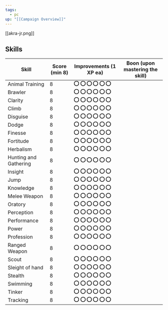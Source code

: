 ```yaml
---
tags:
  - pc
up: "[[Campaign Overview]]"
---
```

[[akra-jr.png]] 

## Skills

| Skill                 | Score (min 8) | Improvements (1 XP ea)                                                                                                                                                                                                                                                                                                                                                                                                                                                                                                                                                                                                                                                                                                                                                                                                                                                                                                                                                                                                                                                                                                                                                                                                                                                                                                                                                                                                                                                                                                                                                                                                                                                              | Boon (upon mastering the skill) |
| --------------------- | ------------- | ----------------------------------------------------------------------------------------------------------------------------------------------------------------------------------------------------------------------------------------------------------------------------------------------------------------------------------------------------------------------------------------------------------------------------------------------------------------------------------------------------------------------------------------------------------------------------------------------------------------------------------------------------------------------------------------------------------------------------------------------------------------------------------------------------------------------------------------------------------------------------------------------------------------------------------------------------------------------------------------------------------------------------------------------------------------------------------------------------------------------------------------------------------------------------------------------------------------------------------------------------------------------------------------------------------------------------------------------------------------------------------------------------------------------------------------------------------------------------------------------------------------------------------------------------------------------------------------------------------------------------------------------------------------------------------- | ------------------------------- |
| Animal Training       | 8             | <svg xmlns="http://www.w3.org/2000/svg" width="1rem" height="1rem" viewBox="0 0 1rem 1rem" fill="none" stroke="currentColor" stroke-width="2" stroke-linecap="round" stroke-linejoin="round" class="lucide lucide-circle"><circle cx="0.5rem" cy="0.5rem" r="0.45rem"/></svg> <svg xmlns="http://www.w3.org/2000/svg" width="1rem" height="1rem" viewBox="0 0 1rem 1rem" fill="none" stroke="currentColor" stroke-width="2" stroke-linecap="round" stroke-linejoin="round" class="lucide lucide-circle"><circle cx="0.5rem" cy="0.5rem" r="0.45rem"/></svg> <svg xmlns="http://www.w3.org/2000/svg" width="1rem" height="1rem" viewBox="0 0 1rem 1rem" fill="none" stroke="currentColor" stroke-width="2" stroke-linecap="round" stroke-linejoin="round" class="lucide lucide-circle"><circle cx="0.5rem" cy="0.5rem" r="0.45rem"/></svg> <svg xmlns="http://www.w3.org/2000/svg" width="1rem" height="1rem" viewBox="0 0 1rem 1rem" fill="none" stroke="currentColor" stroke-width="2" stroke-linecap="round" stroke-linejoin="round" class="lucide lucide-circle"><circle cx="0.5rem" cy="0.5rem" r="0.45rem"/></svg> <svg xmlns="http://www.w3.org/2000/svg" width="1rem" height="1rem" viewBox="0 0 1rem 1rem" fill="none" stroke="currentColor" stroke-width="2" stroke-linecap="round" stroke-linejoin="round" class="lucide lucide-circle"><circle cx="0.5rem" cy="0.5rem" r="0.45rem"/></svg> <svg xmlns="http://www.w3.org/2000/svg" width="1rem" height="1rem" viewBox="0 0 1rem 1rem" fill="none" stroke="currentColor" stroke-width="2" stroke-linecap="round" stroke-linejoin="round" class="lucide lucide-circle"><circle cx="0.5rem" cy="0.5rem" r="0.45rem"/></svg> |                                 |
| Brawler               | 8             | <svg xmlns="http://www.w3.org/2000/svg" width="1rem" height="1rem" viewBox="0 0 1rem 1rem" fill="none" stroke="currentColor" stroke-width="2" stroke-linecap="round" stroke-linejoin="round" class="lucide lucide-circle"><circle cx="0.5rem" cy="0.5rem" r="0.45rem"/></svg> <svg xmlns="http://www.w3.org/2000/svg" width="1rem" height="1rem" viewBox="0 0 1rem 1rem" fill="none" stroke="currentColor" stroke-width="2" stroke-linecap="round" stroke-linejoin="round" class="lucide lucide-circle"><circle cx="0.5rem" cy="0.5rem" r="0.45rem"/></svg> <svg xmlns="http://www.w3.org/2000/svg" width="1rem" height="1rem" viewBox="0 0 1rem 1rem" fill="none" stroke="currentColor" stroke-width="2" stroke-linecap="round" stroke-linejoin="round" class="lucide lucide-circle"><circle cx="0.5rem" cy="0.5rem" r="0.45rem"/></svg> <svg xmlns="http://www.w3.org/2000/svg" width="1rem" height="1rem" viewBox="0 0 1rem 1rem" fill="none" stroke="currentColor" stroke-width="2" stroke-linecap="round" stroke-linejoin="round" class="lucide lucide-circle"><circle cx="0.5rem" cy="0.5rem" r="0.45rem"/></svg> <svg xmlns="http://www.w3.org/2000/svg" width="1rem" height="1rem" viewBox="0 0 1rem 1rem" fill="none" stroke="currentColor" stroke-width="2" stroke-linecap="round" stroke-linejoin="round" class="lucide lucide-circle"><circle cx="0.5rem" cy="0.5rem" r="0.45rem"/></svg> <svg xmlns="http://www.w3.org/2000/svg" width="1rem" height="1rem" viewBox="0 0 1rem 1rem" fill="none" stroke="currentColor" stroke-width="2" stroke-linecap="round" stroke-linejoin="round" class="lucide lucide-circle"><circle cx="0.5rem" cy="0.5rem" r="0.45rem"/></svg> |                                 |
| Clarity               | 8             | <svg xmlns="http://www.w3.org/2000/svg" width="1rem" height="1rem" viewBox="0 0 1rem 1rem" fill="none" stroke="currentColor" stroke-width="2" stroke-linecap="round" stroke-linejoin="round" class="lucide lucide-circle"><circle cx="0.5rem" cy="0.5rem" r="0.45rem"/></svg> <svg xmlns="http://www.w3.org/2000/svg" width="1rem" height="1rem" viewBox="0 0 1rem 1rem" fill="none" stroke="currentColor" stroke-width="2" stroke-linecap="round" stroke-linejoin="round" class="lucide lucide-circle"><circle cx="0.5rem" cy="0.5rem" r="0.45rem"/></svg> <svg xmlns="http://www.w3.org/2000/svg" width="1rem" height="1rem" viewBox="0 0 1rem 1rem" fill="none" stroke="currentColor" stroke-width="2" stroke-linecap="round" stroke-linejoin="round" class="lucide lucide-circle"><circle cx="0.5rem" cy="0.5rem" r="0.45rem"/></svg> <svg xmlns="http://www.w3.org/2000/svg" width="1rem" height="1rem" viewBox="0 0 1rem 1rem" fill="none" stroke="currentColor" stroke-width="2" stroke-linecap="round" stroke-linejoin="round" class="lucide lucide-circle"><circle cx="0.5rem" cy="0.5rem" r="0.45rem"/></svg> <svg xmlns="http://www.w3.org/2000/svg" width="1rem" height="1rem" viewBox="0 0 1rem 1rem" fill="none" stroke="currentColor" stroke-width="2" stroke-linecap="round" stroke-linejoin="round" class="lucide lucide-circle"><circle cx="0.5rem" cy="0.5rem" r="0.45rem"/></svg> <svg xmlns="http://www.w3.org/2000/svg" width="1rem" height="1rem" viewBox="0 0 1rem 1rem" fill="none" stroke="currentColor" stroke-width="2" stroke-linecap="round" stroke-linejoin="round" class="lucide lucide-circle"><circle cx="0.5rem" cy="0.5rem" r="0.45rem"/></svg> |                                 |
| Climb                 | 8             | <svg xmlns="http://www.w3.org/2000/svg" width="1rem" height="1rem" viewBox="0 0 1rem 1rem" fill="none" stroke="currentColor" stroke-width="2" stroke-linecap="round" stroke-linejoin="round" class="lucide lucide-circle"><circle cx="0.5rem" cy="0.5rem" r="0.45rem"/></svg> <svg xmlns="http://www.w3.org/2000/svg" width="1rem" height="1rem" viewBox="0 0 1rem 1rem" fill="none" stroke="currentColor" stroke-width="2" stroke-linecap="round" stroke-linejoin="round" class="lucide lucide-circle"><circle cx="0.5rem" cy="0.5rem" r="0.45rem"/></svg> <svg xmlns="http://www.w3.org/2000/svg" width="1rem" height="1rem" viewBox="0 0 1rem 1rem" fill="none" stroke="currentColor" stroke-width="2" stroke-linecap="round" stroke-linejoin="round" class="lucide lucide-circle"><circle cx="0.5rem" cy="0.5rem" r="0.45rem"/></svg> <svg xmlns="http://www.w3.org/2000/svg" width="1rem" height="1rem" viewBox="0 0 1rem 1rem" fill="none" stroke="currentColor" stroke-width="2" stroke-linecap="round" stroke-linejoin="round" class="lucide lucide-circle"><circle cx="0.5rem" cy="0.5rem" r="0.45rem"/></svg> <svg xmlns="http://www.w3.org/2000/svg" width="1rem" height="1rem" viewBox="0 0 1rem 1rem" fill="none" stroke="currentColor" stroke-width="2" stroke-linecap="round" stroke-linejoin="round" class="lucide lucide-circle"><circle cx="0.5rem" cy="0.5rem" r="0.45rem"/></svg> <svg xmlns="http://www.w3.org/2000/svg" width="1rem" height="1rem" viewBox="0 0 1rem 1rem" fill="none" stroke="currentColor" stroke-width="2" stroke-linecap="round" stroke-linejoin="round" class="lucide lucide-circle"><circle cx="0.5rem" cy="0.5rem" r="0.45rem"/></svg> |                                 |
| Disguise              | 8             | <svg xmlns="http://www.w3.org/2000/svg" width="1rem" height="1rem" viewBox="0 0 1rem 1rem" fill="none" stroke="currentColor" stroke-width="2" stroke-linecap="round" stroke-linejoin="round" class="lucide lucide-circle"><circle cx="0.5rem" cy="0.5rem" r="0.45rem"/></svg> <svg xmlns="http://www.w3.org/2000/svg" width="1rem" height="1rem" viewBox="0 0 1rem 1rem" fill="none" stroke="currentColor" stroke-width="2" stroke-linecap="round" stroke-linejoin="round" class="lucide lucide-circle"><circle cx="0.5rem" cy="0.5rem" r="0.45rem"/></svg> <svg xmlns="http://www.w3.org/2000/svg" width="1rem" height="1rem" viewBox="0 0 1rem 1rem" fill="none" stroke="currentColor" stroke-width="2" stroke-linecap="round" stroke-linejoin="round" class="lucide lucide-circle"><circle cx="0.5rem" cy="0.5rem" r="0.45rem"/></svg> <svg xmlns="http://www.w3.org/2000/svg" width="1rem" height="1rem" viewBox="0 0 1rem 1rem" fill="none" stroke="currentColor" stroke-width="2" stroke-linecap="round" stroke-linejoin="round" class="lucide lucide-circle"><circle cx="0.5rem" cy="0.5rem" r="0.45rem"/></svg> <svg xmlns="http://www.w3.org/2000/svg" width="1rem" height="1rem" viewBox="0 0 1rem 1rem" fill="none" stroke="currentColor" stroke-width="2" stroke-linecap="round" stroke-linejoin="round" class="lucide lucide-circle"><circle cx="0.5rem" cy="0.5rem" r="0.45rem"/></svg> <svg xmlns="http://www.w3.org/2000/svg" width="1rem" height="1rem" viewBox="0 0 1rem 1rem" fill="none" stroke="currentColor" stroke-width="2" stroke-linecap="round" stroke-linejoin="round" class="lucide lucide-circle"><circle cx="0.5rem" cy="0.5rem" r="0.45rem"/></svg> |                                 |
| Dodge                 | 8             | <svg xmlns="http://www.w3.org/2000/svg" width="1rem" height="1rem" viewBox="0 0 1rem 1rem" fill="none" stroke="currentColor" stroke-width="2" stroke-linecap="round" stroke-linejoin="round" class="lucide lucide-circle"><circle cx="0.5rem" cy="0.5rem" r="0.45rem"/></svg> <svg xmlns="http://www.w3.org/2000/svg" width="1rem" height="1rem" viewBox="0 0 1rem 1rem" fill="none" stroke="currentColor" stroke-width="2" stroke-linecap="round" stroke-linejoin="round" class="lucide lucide-circle"><circle cx="0.5rem" cy="0.5rem" r="0.45rem"/></svg> <svg xmlns="http://www.w3.org/2000/svg" width="1rem" height="1rem" viewBox="0 0 1rem 1rem" fill="none" stroke="currentColor" stroke-width="2" stroke-linecap="round" stroke-linejoin="round" class="lucide lucide-circle"><circle cx="0.5rem" cy="0.5rem" r="0.45rem"/></svg> <svg xmlns="http://www.w3.org/2000/svg" width="1rem" height="1rem" viewBox="0 0 1rem 1rem" fill="none" stroke="currentColor" stroke-width="2" stroke-linecap="round" stroke-linejoin="round" class="lucide lucide-circle"><circle cx="0.5rem" cy="0.5rem" r="0.45rem"/></svg> <svg xmlns="http://www.w3.org/2000/svg" width="1rem" height="1rem" viewBox="0 0 1rem 1rem" fill="none" stroke="currentColor" stroke-width="2" stroke-linecap="round" stroke-linejoin="round" class="lucide lucide-circle"><circle cx="0.5rem" cy="0.5rem" r="0.45rem"/></svg> <svg xmlns="http://www.w3.org/2000/svg" width="1rem" height="1rem" viewBox="0 0 1rem 1rem" fill="none" stroke="currentColor" stroke-width="2" stroke-linecap="round" stroke-linejoin="round" class="lucide lucide-circle"><circle cx="0.5rem" cy="0.5rem" r="0.45rem"/></svg> |                                 |
| Finesse               | 8             | <svg xmlns="http://www.w3.org/2000/svg" width="1rem" height="1rem" viewBox="0 0 1rem 1rem" fill="none" stroke="currentColor" stroke-width="2" stroke-linecap="round" stroke-linejoin="round" class="lucide lucide-circle"><circle cx="0.5rem" cy="0.5rem" r="0.45rem"/></svg> <svg xmlns="http://www.w3.org/2000/svg" width="1rem" height="1rem" viewBox="0 0 1rem 1rem" fill="none" stroke="currentColor" stroke-width="2" stroke-linecap="round" stroke-linejoin="round" class="lucide lucide-circle"><circle cx="0.5rem" cy="0.5rem" r="0.45rem"/></svg> <svg xmlns="http://www.w3.org/2000/svg" width="1rem" height="1rem" viewBox="0 0 1rem 1rem" fill="none" stroke="currentColor" stroke-width="2" stroke-linecap="round" stroke-linejoin="round" class="lucide lucide-circle"><circle cx="0.5rem" cy="0.5rem" r="0.45rem"/></svg> <svg xmlns="http://www.w3.org/2000/svg" width="1rem" height="1rem" viewBox="0 0 1rem 1rem" fill="none" stroke="currentColor" stroke-width="2" stroke-linecap="round" stroke-linejoin="round" class="lucide lucide-circle"><circle cx="0.5rem" cy="0.5rem" r="0.45rem"/></svg> <svg xmlns="http://www.w3.org/2000/svg" width="1rem" height="1rem" viewBox="0 0 1rem 1rem" fill="none" stroke="currentColor" stroke-width="2" stroke-linecap="round" stroke-linejoin="round" class="lucide lucide-circle"><circle cx="0.5rem" cy="0.5rem" r="0.45rem"/></svg> <svg xmlns="http://www.w3.org/2000/svg" width="1rem" height="1rem" viewBox="0 0 1rem 1rem" fill="none" stroke="currentColor" stroke-width="2" stroke-linecap="round" stroke-linejoin="round" class="lucide lucide-circle"><circle cx="0.5rem" cy="0.5rem" r="0.45rem"/></svg> |                                 |
| Fortitude             | 8             | <svg xmlns="http://www.w3.org/2000/svg" width="1rem" height="1rem" viewBox="0 0 1rem 1rem" fill="none" stroke="currentColor" stroke-width="2" stroke-linecap="round" stroke-linejoin="round" class="lucide lucide-circle"><circle cx="0.5rem" cy="0.5rem" r="0.45rem"/></svg> <svg xmlns="http://www.w3.org/2000/svg" width="1rem" height="1rem" viewBox="0 0 1rem 1rem" fill="none" stroke="currentColor" stroke-width="2" stroke-linecap="round" stroke-linejoin="round" class="lucide lucide-circle"><circle cx="0.5rem" cy="0.5rem" r="0.45rem"/></svg> <svg xmlns="http://www.w3.org/2000/svg" width="1rem" height="1rem" viewBox="0 0 1rem 1rem" fill="none" stroke="currentColor" stroke-width="2" stroke-linecap="round" stroke-linejoin="round" class="lucide lucide-circle"><circle cx="0.5rem" cy="0.5rem" r="0.45rem"/></svg> <svg xmlns="http://www.w3.org/2000/svg" width="1rem" height="1rem" viewBox="0 0 1rem 1rem" fill="none" stroke="currentColor" stroke-width="2" stroke-linecap="round" stroke-linejoin="round" class="lucide lucide-circle"><circle cx="0.5rem" cy="0.5rem" r="0.45rem"/></svg> <svg xmlns="http://www.w3.org/2000/svg" width="1rem" height="1rem" viewBox="0 0 1rem 1rem" fill="none" stroke="currentColor" stroke-width="2" stroke-linecap="round" stroke-linejoin="round" class="lucide lucide-circle"><circle cx="0.5rem" cy="0.5rem" r="0.45rem"/></svg> <svg xmlns="http://www.w3.org/2000/svg" width="1rem" height="1rem" viewBox="0 0 1rem 1rem" fill="none" stroke="currentColor" stroke-width="2" stroke-linecap="round" stroke-linejoin="round" class="lucide lucide-circle"><circle cx="0.5rem" cy="0.5rem" r="0.45rem"/></svg> |                                 |
| Herbalism             | 8             | <svg xmlns="http://www.w3.org/2000/svg" width="1rem" height="1rem" viewBox="0 0 1rem 1rem" fill="none" stroke="currentColor" stroke-width="2" stroke-linecap="round" stroke-linejoin="round" class="lucide lucide-circle"><circle cx="0.5rem" cy="0.5rem" r="0.45rem"/></svg> <svg xmlns="http://www.w3.org/2000/svg" width="1rem" height="1rem" viewBox="0 0 1rem 1rem" fill="none" stroke="currentColor" stroke-width="2" stroke-linecap="round" stroke-linejoin="round" class="lucide lucide-circle"><circle cx="0.5rem" cy="0.5rem" r="0.45rem"/></svg> <svg xmlns="http://www.w3.org/2000/svg" width="1rem" height="1rem" viewBox="0 0 1rem 1rem" fill="none" stroke="currentColor" stroke-width="2" stroke-linecap="round" stroke-linejoin="round" class="lucide lucide-circle"><circle cx="0.5rem" cy="0.5rem" r="0.45rem"/></svg> <svg xmlns="http://www.w3.org/2000/svg" width="1rem" height="1rem" viewBox="0 0 1rem 1rem" fill="none" stroke="currentColor" stroke-width="2" stroke-linecap="round" stroke-linejoin="round" class="lucide lucide-circle"><circle cx="0.5rem" cy="0.5rem" r="0.45rem"/></svg> <svg xmlns="http://www.w3.org/2000/svg" width="1rem" height="1rem" viewBox="0 0 1rem 1rem" fill="none" stroke="currentColor" stroke-width="2" stroke-linecap="round" stroke-linejoin="round" class="lucide lucide-circle"><circle cx="0.5rem" cy="0.5rem" r="0.45rem"/></svg> <svg xmlns="http://www.w3.org/2000/svg" width="1rem" height="1rem" viewBox="0 0 1rem 1rem" fill="none" stroke="currentColor" stroke-width="2" stroke-linecap="round" stroke-linejoin="round" class="lucide lucide-circle"><circle cx="0.5rem" cy="0.5rem" r="0.45rem"/></svg> |                                 |
| Hunting and Gathering | 8             | <svg xmlns="http://www.w3.org/2000/svg" width="1rem" height="1rem" viewBox="0 0 1rem 1rem" fill="none" stroke="currentColor" stroke-width="2" stroke-linecap="round" stroke-linejoin="round" class="lucide lucide-circle"><circle cx="0.5rem" cy="0.5rem" r="0.45rem"/></svg> <svg xmlns="http://www.w3.org/2000/svg" width="1rem" height="1rem" viewBox="0 0 1rem 1rem" fill="none" stroke="currentColor" stroke-width="2" stroke-linecap="round" stroke-linejoin="round" class="lucide lucide-circle"><circle cx="0.5rem" cy="0.5rem" r="0.45rem"/></svg> <svg xmlns="http://www.w3.org/2000/svg" width="1rem" height="1rem" viewBox="0 0 1rem 1rem" fill="none" stroke="currentColor" stroke-width="2" stroke-linecap="round" stroke-linejoin="round" class="lucide lucide-circle"><circle cx="0.5rem" cy="0.5rem" r="0.45rem"/></svg> <svg xmlns="http://www.w3.org/2000/svg" width="1rem" height="1rem" viewBox="0 0 1rem 1rem" fill="none" stroke="currentColor" stroke-width="2" stroke-linecap="round" stroke-linejoin="round" class="lucide lucide-circle"><circle cx="0.5rem" cy="0.5rem" r="0.45rem"/></svg> <svg xmlns="http://www.w3.org/2000/svg" width="1rem" height="1rem" viewBox="0 0 1rem 1rem" fill="none" stroke="currentColor" stroke-width="2" stroke-linecap="round" stroke-linejoin="round" class="lucide lucide-circle"><circle cx="0.5rem" cy="0.5rem" r="0.45rem"/></svg> <svg xmlns="http://www.w3.org/2000/svg" width="1rem" height="1rem" viewBox="0 0 1rem 1rem" fill="none" stroke="currentColor" stroke-width="2" stroke-linecap="round" stroke-linejoin="round" class="lucide lucide-circle"><circle cx="0.5rem" cy="0.5rem" r="0.45rem"/></svg> |                                 |
| Insight               | 8             | <svg xmlns="http://www.w3.org/2000/svg" width="1rem" height="1rem" viewBox="0 0 1rem 1rem" fill="none" stroke="currentColor" stroke-width="2" stroke-linecap="round" stroke-linejoin="round" class="lucide lucide-circle"><circle cx="0.5rem" cy="0.5rem" r="0.45rem"/></svg> <svg xmlns="http://www.w3.org/2000/svg" width="1rem" height="1rem" viewBox="0 0 1rem 1rem" fill="none" stroke="currentColor" stroke-width="2" stroke-linecap="round" stroke-linejoin="round" class="lucide lucide-circle"><circle cx="0.5rem" cy="0.5rem" r="0.45rem"/></svg> <svg xmlns="http://www.w3.org/2000/svg" width="1rem" height="1rem" viewBox="0 0 1rem 1rem" fill="none" stroke="currentColor" stroke-width="2" stroke-linecap="round" stroke-linejoin="round" class="lucide lucide-circle"><circle cx="0.5rem" cy="0.5rem" r="0.45rem"/></svg> <svg xmlns="http://www.w3.org/2000/svg" width="1rem" height="1rem" viewBox="0 0 1rem 1rem" fill="none" stroke="currentColor" stroke-width="2" stroke-linecap="round" stroke-linejoin="round" class="lucide lucide-circle"><circle cx="0.5rem" cy="0.5rem" r="0.45rem"/></svg> <svg xmlns="http://www.w3.org/2000/svg" width="1rem" height="1rem" viewBox="0 0 1rem 1rem" fill="none" stroke="currentColor" stroke-width="2" stroke-linecap="round" stroke-linejoin="round" class="lucide lucide-circle"><circle cx="0.5rem" cy="0.5rem" r="0.45rem"/></svg> <svg xmlns="http://www.w3.org/2000/svg" width="1rem" height="1rem" viewBox="0 0 1rem 1rem" fill="none" stroke="currentColor" stroke-width="2" stroke-linecap="round" stroke-linejoin="round" class="lucide lucide-circle"><circle cx="0.5rem" cy="0.5rem" r="0.45rem"/></svg> |                                 |
| Jump                  | 8             | <svg xmlns="http://www.w3.org/2000/svg" width="1rem" height="1rem" viewBox="0 0 1rem 1rem" fill="none" stroke="currentColor" stroke-width="2" stroke-linecap="round" stroke-linejoin="round" class="lucide lucide-circle"><circle cx="0.5rem" cy="0.5rem" r="0.45rem"/></svg> <svg xmlns="http://www.w3.org/2000/svg" width="1rem" height="1rem" viewBox="0 0 1rem 1rem" fill="none" stroke="currentColor" stroke-width="2" stroke-linecap="round" stroke-linejoin="round" class="lucide lucide-circle"><circle cx="0.5rem" cy="0.5rem" r="0.45rem"/></svg> <svg xmlns="http://www.w3.org/2000/svg" width="1rem" height="1rem" viewBox="0 0 1rem 1rem" fill="none" stroke="currentColor" stroke-width="2" stroke-linecap="round" stroke-linejoin="round" class="lucide lucide-circle"><circle cx="0.5rem" cy="0.5rem" r="0.45rem"/></svg> <svg xmlns="http://www.w3.org/2000/svg" width="1rem" height="1rem" viewBox="0 0 1rem 1rem" fill="none" stroke="currentColor" stroke-width="2" stroke-linecap="round" stroke-linejoin="round" class="lucide lucide-circle"><circle cx="0.5rem" cy="0.5rem" r="0.45rem"/></svg> <svg xmlns="http://www.w3.org/2000/svg" width="1rem" height="1rem" viewBox="0 0 1rem 1rem" fill="none" stroke="currentColor" stroke-width="2" stroke-linecap="round" stroke-linejoin="round" class="lucide lucide-circle"><circle cx="0.5rem" cy="0.5rem" r="0.45rem"/></svg> <svg xmlns="http://www.w3.org/2000/svg" width="1rem" height="1rem" viewBox="0 0 1rem 1rem" fill="none" stroke="currentColor" stroke-width="2" stroke-linecap="round" stroke-linejoin="round" class="lucide lucide-circle"><circle cx="0.5rem" cy="0.5rem" r="0.45rem"/></svg> |                                 |
| Knowledge             | 8             | <svg xmlns="http://www.w3.org/2000/svg" width="1rem" height="1rem" viewBox="0 0 1rem 1rem" fill="none" stroke="currentColor" stroke-width="2" stroke-linecap="round" stroke-linejoin="round" class="lucide lucide-circle"><circle cx="0.5rem" cy="0.5rem" r="0.45rem"/></svg> <svg xmlns="http://www.w3.org/2000/svg" width="1rem" height="1rem" viewBox="0 0 1rem 1rem" fill="none" stroke="currentColor" stroke-width="2" stroke-linecap="round" stroke-linejoin="round" class="lucide lucide-circle"><circle cx="0.5rem" cy="0.5rem" r="0.45rem"/></svg> <svg xmlns="http://www.w3.org/2000/svg" width="1rem" height="1rem" viewBox="0 0 1rem 1rem" fill="none" stroke="currentColor" stroke-width="2" stroke-linecap="round" stroke-linejoin="round" class="lucide lucide-circle"><circle cx="0.5rem" cy="0.5rem" r="0.45rem"/></svg> <svg xmlns="http://www.w3.org/2000/svg" width="1rem" height="1rem" viewBox="0 0 1rem 1rem" fill="none" stroke="currentColor" stroke-width="2" stroke-linecap="round" stroke-linejoin="round" class="lucide lucide-circle"><circle cx="0.5rem" cy="0.5rem" r="0.45rem"/></svg> <svg xmlns="http://www.w3.org/2000/svg" width="1rem" height="1rem" viewBox="0 0 1rem 1rem" fill="none" stroke="currentColor" stroke-width="2" stroke-linecap="round" stroke-linejoin="round" class="lucide lucide-circle"><circle cx="0.5rem" cy="0.5rem" r="0.45rem"/></svg> <svg xmlns="http://www.w3.org/2000/svg" width="1rem" height="1rem" viewBox="0 0 1rem 1rem" fill="none" stroke="currentColor" stroke-width="2" stroke-linecap="round" stroke-linejoin="round" class="lucide lucide-circle"><circle cx="0.5rem" cy="0.5rem" r="0.45rem"/></svg> |                                 |
| Melee Weapon          | 8             | <svg xmlns="http://www.w3.org/2000/svg" width="1rem" height="1rem" viewBox="0 0 1rem 1rem" fill="none" stroke="currentColor" stroke-width="2" stroke-linecap="round" stroke-linejoin="round" class="lucide lucide-circle"><circle cx="0.5rem" cy="0.5rem" r="0.45rem"/></svg> <svg xmlns="http://www.w3.org/2000/svg" width="1rem" height="1rem" viewBox="0 0 1rem 1rem" fill="none" stroke="currentColor" stroke-width="2" stroke-linecap="round" stroke-linejoin="round" class="lucide lucide-circle"><circle cx="0.5rem" cy="0.5rem" r="0.45rem"/></svg> <svg xmlns="http://www.w3.org/2000/svg" width="1rem" height="1rem" viewBox="0 0 1rem 1rem" fill="none" stroke="currentColor" stroke-width="2" stroke-linecap="round" stroke-linejoin="round" class="lucide lucide-circle"><circle cx="0.5rem" cy="0.5rem" r="0.45rem"/></svg> <svg xmlns="http://www.w3.org/2000/svg" width="1rem" height="1rem" viewBox="0 0 1rem 1rem" fill="none" stroke="currentColor" stroke-width="2" stroke-linecap="round" stroke-linejoin="round" class="lucide lucide-circle"><circle cx="0.5rem" cy="0.5rem" r="0.45rem"/></svg> <svg xmlns="http://www.w3.org/2000/svg" width="1rem" height="1rem" viewBox="0 0 1rem 1rem" fill="none" stroke="currentColor" stroke-width="2" stroke-linecap="round" stroke-linejoin="round" class="lucide lucide-circle"><circle cx="0.5rem" cy="0.5rem" r="0.45rem"/></svg> <svg xmlns="http://www.w3.org/2000/svg" width="1rem" height="1rem" viewBox="0 0 1rem 1rem" fill="none" stroke="currentColor" stroke-width="2" stroke-linecap="round" stroke-linejoin="round" class="lucide lucide-circle"><circle cx="0.5rem" cy="0.5rem" r="0.45rem"/></svg> |                                 |
| Oratory               | 8             | <svg xmlns="http://www.w3.org/2000/svg" width="1rem" height="1rem" viewBox="0 0 1rem 1rem" fill="none" stroke="currentColor" stroke-width="2" stroke-linecap="round" stroke-linejoin="round" class="lucide lucide-circle"><circle cx="0.5rem" cy="0.5rem" r="0.45rem"/></svg> <svg xmlns="http://www.w3.org/2000/svg" width="1rem" height="1rem" viewBox="0 0 1rem 1rem" fill="none" stroke="currentColor" stroke-width="2" stroke-linecap="round" stroke-linejoin="round" class="lucide lucide-circle"><circle cx="0.5rem" cy="0.5rem" r="0.45rem"/></svg> <svg xmlns="http://www.w3.org/2000/svg" width="1rem" height="1rem" viewBox="0 0 1rem 1rem" fill="none" stroke="currentColor" stroke-width="2" stroke-linecap="round" stroke-linejoin="round" class="lucide lucide-circle"><circle cx="0.5rem" cy="0.5rem" r="0.45rem"/></svg> <svg xmlns="http://www.w3.org/2000/svg" width="1rem" height="1rem" viewBox="0 0 1rem 1rem" fill="none" stroke="currentColor" stroke-width="2" stroke-linecap="round" stroke-linejoin="round" class="lucide lucide-circle"><circle cx="0.5rem" cy="0.5rem" r="0.45rem"/></svg> <svg xmlns="http://www.w3.org/2000/svg" width="1rem" height="1rem" viewBox="0 0 1rem 1rem" fill="none" stroke="currentColor" stroke-width="2" stroke-linecap="round" stroke-linejoin="round" class="lucide lucide-circle"><circle cx="0.5rem" cy="0.5rem" r="0.45rem"/></svg> <svg xmlns="http://www.w3.org/2000/svg" width="1rem" height="1rem" viewBox="0 0 1rem 1rem" fill="none" stroke="currentColor" stroke-width="2" stroke-linecap="round" stroke-linejoin="round" class="lucide lucide-circle"><circle cx="0.5rem" cy="0.5rem" r="0.45rem"/></svg> |                                 |
| Perception            | 8             | <svg xmlns="http://www.w3.org/2000/svg" width="1rem" height="1rem" viewBox="0 0 1rem 1rem" fill="none" stroke="currentColor" stroke-width="2" stroke-linecap="round" stroke-linejoin="round" class="lucide lucide-circle"><circle cx="0.5rem" cy="0.5rem" r="0.45rem"/></svg> <svg xmlns="http://www.w3.org/2000/svg" width="1rem" height="1rem" viewBox="0 0 1rem 1rem" fill="none" stroke="currentColor" stroke-width="2" stroke-linecap="round" stroke-linejoin="round" class="lucide lucide-circle"><circle cx="0.5rem" cy="0.5rem" r="0.45rem"/></svg> <svg xmlns="http://www.w3.org/2000/svg" width="1rem" height="1rem" viewBox="0 0 1rem 1rem" fill="none" stroke="currentColor" stroke-width="2" stroke-linecap="round" stroke-linejoin="round" class="lucide lucide-circle"><circle cx="0.5rem" cy="0.5rem" r="0.45rem"/></svg> <svg xmlns="http://www.w3.org/2000/svg" width="1rem" height="1rem" viewBox="0 0 1rem 1rem" fill="none" stroke="currentColor" stroke-width="2" stroke-linecap="round" stroke-linejoin="round" class="lucide lucide-circle"><circle cx="0.5rem" cy="0.5rem" r="0.45rem"/></svg> <svg xmlns="http://www.w3.org/2000/svg" width="1rem" height="1rem" viewBox="0 0 1rem 1rem" fill="none" stroke="currentColor" stroke-width="2" stroke-linecap="round" stroke-linejoin="round" class="lucide lucide-circle"><circle cx="0.5rem" cy="0.5rem" r="0.45rem"/></svg> <svg xmlns="http://www.w3.org/2000/svg" width="1rem" height="1rem" viewBox="0 0 1rem 1rem" fill="none" stroke="currentColor" stroke-width="2" stroke-linecap="round" stroke-linejoin="round" class="lucide lucide-circle"><circle cx="0.5rem" cy="0.5rem" r="0.45rem"/></svg> |                                 |
| Performance           | 8             | <svg xmlns="http://www.w3.org/2000/svg" width="1rem" height="1rem" viewBox="0 0 1rem 1rem" fill="none" stroke="currentColor" stroke-width="2" stroke-linecap="round" stroke-linejoin="round" class="lucide lucide-circle"><circle cx="0.5rem" cy="0.5rem" r="0.45rem"/></svg> <svg xmlns="http://www.w3.org/2000/svg" width="1rem" height="1rem" viewBox="0 0 1rem 1rem" fill="none" stroke="currentColor" stroke-width="2" stroke-linecap="round" stroke-linejoin="round" class="lucide lucide-circle"><circle cx="0.5rem" cy="0.5rem" r="0.45rem"/></svg> <svg xmlns="http://www.w3.org/2000/svg" width="1rem" height="1rem" viewBox="0 0 1rem 1rem" fill="none" stroke="currentColor" stroke-width="2" stroke-linecap="round" stroke-linejoin="round" class="lucide lucide-circle"><circle cx="0.5rem" cy="0.5rem" r="0.45rem"/></svg> <svg xmlns="http://www.w3.org/2000/svg" width="1rem" height="1rem" viewBox="0 0 1rem 1rem" fill="none" stroke="currentColor" stroke-width="2" stroke-linecap="round" stroke-linejoin="round" class="lucide lucide-circle"><circle cx="0.5rem" cy="0.5rem" r="0.45rem"/></svg> <svg xmlns="http://www.w3.org/2000/svg" width="1rem" height="1rem" viewBox="0 0 1rem 1rem" fill="none" stroke="currentColor" stroke-width="2" stroke-linecap="round" stroke-linejoin="round" class="lucide lucide-circle"><circle cx="0.5rem" cy="0.5rem" r="0.45rem"/></svg> <svg xmlns="http://www.w3.org/2000/svg" width="1rem" height="1rem" viewBox="0 0 1rem 1rem" fill="none" stroke="currentColor" stroke-width="2" stroke-linecap="round" stroke-linejoin="round" class="lucide lucide-circle"><circle cx="0.5rem" cy="0.5rem" r="0.45rem"/></svg> |                                 |
| Power                 | 8             | <svg xmlns="http://www.w3.org/2000/svg" width="1rem" height="1rem" viewBox="0 0 1rem 1rem" fill="none" stroke="currentColor" stroke-width="2" stroke-linecap="round" stroke-linejoin="round" class="lucide lucide-circle"><circle cx="0.5rem" cy="0.5rem" r="0.45rem"/></svg> <svg xmlns="http://www.w3.org/2000/svg" width="1rem" height="1rem" viewBox="0 0 1rem 1rem" fill="none" stroke="currentColor" stroke-width="2" stroke-linecap="round" stroke-linejoin="round" class="lucide lucide-circle"><circle cx="0.5rem" cy="0.5rem" r="0.45rem"/></svg> <svg xmlns="http://www.w3.org/2000/svg" width="1rem" height="1rem" viewBox="0 0 1rem 1rem" fill="none" stroke="currentColor" stroke-width="2" stroke-linecap="round" stroke-linejoin="round" class="lucide lucide-circle"><circle cx="0.5rem" cy="0.5rem" r="0.45rem"/></svg> <svg xmlns="http://www.w3.org/2000/svg" width="1rem" height="1rem" viewBox="0 0 1rem 1rem" fill="none" stroke="currentColor" stroke-width="2" stroke-linecap="round" stroke-linejoin="round" class="lucide lucide-circle"><circle cx="0.5rem" cy="0.5rem" r="0.45rem"/></svg> <svg xmlns="http://www.w3.org/2000/svg" width="1rem" height="1rem" viewBox="0 0 1rem 1rem" fill="none" stroke="currentColor" stroke-width="2" stroke-linecap="round" stroke-linejoin="round" class="lucide lucide-circle"><circle cx="0.5rem" cy="0.5rem" r="0.45rem"/></svg> <svg xmlns="http://www.w3.org/2000/svg" width="1rem" height="1rem" viewBox="0 0 1rem 1rem" fill="none" stroke="currentColor" stroke-width="2" stroke-linecap="round" stroke-linejoin="round" class="lucide lucide-circle"><circle cx="0.5rem" cy="0.5rem" r="0.45rem"/></svg> |                                 |
| Profession            | 8             | <svg xmlns="http://www.w3.org/2000/svg" width="1rem" height="1rem" viewBox="0 0 1rem 1rem" fill="none" stroke="currentColor" stroke-width="2" stroke-linecap="round" stroke-linejoin="round" class="lucide lucide-circle"><circle cx="0.5rem" cy="0.5rem" r="0.45rem"/></svg> <svg xmlns="http://www.w3.org/2000/svg" width="1rem" height="1rem" viewBox="0 0 1rem 1rem" fill="none" stroke="currentColor" stroke-width="2" stroke-linecap="round" stroke-linejoin="round" class="lucide lucide-circle"><circle cx="0.5rem" cy="0.5rem" r="0.45rem"/></svg> <svg xmlns="http://www.w3.org/2000/svg" width="1rem" height="1rem" viewBox="0 0 1rem 1rem" fill="none" stroke="currentColor" stroke-width="2" stroke-linecap="round" stroke-linejoin="round" class="lucide lucide-circle"><circle cx="0.5rem" cy="0.5rem" r="0.45rem"/></svg> <svg xmlns="http://www.w3.org/2000/svg" width="1rem" height="1rem" viewBox="0 0 1rem 1rem" fill="none" stroke="currentColor" stroke-width="2" stroke-linecap="round" stroke-linejoin="round" class="lucide lucide-circle"><circle cx="0.5rem" cy="0.5rem" r="0.45rem"/></svg> <svg xmlns="http://www.w3.org/2000/svg" width="1rem" height="1rem" viewBox="0 0 1rem 1rem" fill="none" stroke="currentColor" stroke-width="2" stroke-linecap="round" stroke-linejoin="round" class="lucide lucide-circle"><circle cx="0.5rem" cy="0.5rem" r="0.45rem"/></svg> <svg xmlns="http://www.w3.org/2000/svg" width="1rem" height="1rem" viewBox="0 0 1rem 1rem" fill="none" stroke="currentColor" stroke-width="2" stroke-linecap="round" stroke-linejoin="round" class="lucide lucide-circle"><circle cx="0.5rem" cy="0.5rem" r="0.45rem"/></svg> |                                 |
| Ranged Weapon         | 8             | <svg xmlns="http://www.w3.org/2000/svg" width="1rem" height="1rem" viewBox="0 0 1rem 1rem" fill="none" stroke="currentColor" stroke-width="2" stroke-linecap="round" stroke-linejoin="round" class="lucide lucide-circle"><circle cx="0.5rem" cy="0.5rem" r="0.45rem"/></svg> <svg xmlns="http://www.w3.org/2000/svg" width="1rem" height="1rem" viewBox="0 0 1rem 1rem" fill="none" stroke="currentColor" stroke-width="2" stroke-linecap="round" stroke-linejoin="round" class="lucide lucide-circle"><circle cx="0.5rem" cy="0.5rem" r="0.45rem"/></svg> <svg xmlns="http://www.w3.org/2000/svg" width="1rem" height="1rem" viewBox="0 0 1rem 1rem" fill="none" stroke="currentColor" stroke-width="2" stroke-linecap="round" stroke-linejoin="round" class="lucide lucide-circle"><circle cx="0.5rem" cy="0.5rem" r="0.45rem"/></svg> <svg xmlns="http://www.w3.org/2000/svg" width="1rem" height="1rem" viewBox="0 0 1rem 1rem" fill="none" stroke="currentColor" stroke-width="2" stroke-linecap="round" stroke-linejoin="round" class="lucide lucide-circle"><circle cx="0.5rem" cy="0.5rem" r="0.45rem"/></svg> <svg xmlns="http://www.w3.org/2000/svg" width="1rem" height="1rem" viewBox="0 0 1rem 1rem" fill="none" stroke="currentColor" stroke-width="2" stroke-linecap="round" stroke-linejoin="round" class="lucide lucide-circle"><circle cx="0.5rem" cy="0.5rem" r="0.45rem"/></svg> <svg xmlns="http://www.w3.org/2000/svg" width="1rem" height="1rem" viewBox="0 0 1rem 1rem" fill="none" stroke="currentColor" stroke-width="2" stroke-linecap="round" stroke-linejoin="round" class="lucide lucide-circle"><circle cx="0.5rem" cy="0.5rem" r="0.45rem"/></svg> |                                 |
| Scout                 | 8             | <svg xmlns="http://www.w3.org/2000/svg" width="1rem" height="1rem" viewBox="0 0 1rem 1rem" fill="none" stroke="currentColor" stroke-width="2" stroke-linecap="round" stroke-linejoin="round" class="lucide lucide-circle"><circle cx="0.5rem" cy="0.5rem" r="0.45rem"/></svg> <svg xmlns="http://www.w3.org/2000/svg" width="1rem" height="1rem" viewBox="0 0 1rem 1rem" fill="none" stroke="currentColor" stroke-width="2" stroke-linecap="round" stroke-linejoin="round" class="lucide lucide-circle"><circle cx="0.5rem" cy="0.5rem" r="0.45rem"/></svg> <svg xmlns="http://www.w3.org/2000/svg" width="1rem" height="1rem" viewBox="0 0 1rem 1rem" fill="none" stroke="currentColor" stroke-width="2" stroke-linecap="round" stroke-linejoin="round" class="lucide lucide-circle"><circle cx="0.5rem" cy="0.5rem" r="0.45rem"/></svg> <svg xmlns="http://www.w3.org/2000/svg" width="1rem" height="1rem" viewBox="0 0 1rem 1rem" fill="none" stroke="currentColor" stroke-width="2" stroke-linecap="round" stroke-linejoin="round" class="lucide lucide-circle"><circle cx="0.5rem" cy="0.5rem" r="0.45rem"/></svg> <svg xmlns="http://www.w3.org/2000/svg" width="1rem" height="1rem" viewBox="0 0 1rem 1rem" fill="none" stroke="currentColor" stroke-width="2" stroke-linecap="round" stroke-linejoin="round" class="lucide lucide-circle"><circle cx="0.5rem" cy="0.5rem" r="0.45rem"/></svg> <svg xmlns="http://www.w3.org/2000/svg" width="1rem" height="1rem" viewBox="0 0 1rem 1rem" fill="none" stroke="currentColor" stroke-width="2" stroke-linecap="round" stroke-linejoin="round" class="lucide lucide-circle"><circle cx="0.5rem" cy="0.5rem" r="0.45rem"/></svg> |                                 |
| Sleight of hand       | 8             | <svg xmlns="http://www.w3.org/2000/svg" width="1rem" height="1rem" viewBox="0 0 1rem 1rem" fill="none" stroke="currentColor" stroke-width="2" stroke-linecap="round" stroke-linejoin="round" class="lucide lucide-circle"><circle cx="0.5rem" cy="0.5rem" r="0.45rem"/></svg> <svg xmlns="http://www.w3.org/2000/svg" width="1rem" height="1rem" viewBox="0 0 1rem 1rem" fill="none" stroke="currentColor" stroke-width="2" stroke-linecap="round" stroke-linejoin="round" class="lucide lucide-circle"><circle cx="0.5rem" cy="0.5rem" r="0.45rem"/></svg> <svg xmlns="http://www.w3.org/2000/svg" width="1rem" height="1rem" viewBox="0 0 1rem 1rem" fill="none" stroke="currentColor" stroke-width="2" stroke-linecap="round" stroke-linejoin="round" class="lucide lucide-circle"><circle cx="0.5rem" cy="0.5rem" r="0.45rem"/></svg> <svg xmlns="http://www.w3.org/2000/svg" width="1rem" height="1rem" viewBox="0 0 1rem 1rem" fill="none" stroke="currentColor" stroke-width="2" stroke-linecap="round" stroke-linejoin="round" class="lucide lucide-circle"><circle cx="0.5rem" cy="0.5rem" r="0.45rem"/></svg> <svg xmlns="http://www.w3.org/2000/svg" width="1rem" height="1rem" viewBox="0 0 1rem 1rem" fill="none" stroke="currentColor" stroke-width="2" stroke-linecap="round" stroke-linejoin="round" class="lucide lucide-circle"><circle cx="0.5rem" cy="0.5rem" r="0.45rem"/></svg> <svg xmlns="http://www.w3.org/2000/svg" width="1rem" height="1rem" viewBox="0 0 1rem 1rem" fill="none" stroke="currentColor" stroke-width="2" stroke-linecap="round" stroke-linejoin="round" class="lucide lucide-circle"><circle cx="0.5rem" cy="0.5rem" r="0.45rem"/></svg> |                                 |
| Stealth               | 8             | <svg xmlns="http://www.w3.org/2000/svg" width="1rem" height="1rem" viewBox="0 0 1rem 1rem" fill="none" stroke="currentColor" stroke-width="2" stroke-linecap="round" stroke-linejoin="round" class="lucide lucide-circle"><circle cx="0.5rem" cy="0.5rem" r="0.45rem"/></svg> <svg xmlns="http://www.w3.org/2000/svg" width="1rem" height="1rem" viewBox="0 0 1rem 1rem" fill="none" stroke="currentColor" stroke-width="2" stroke-linecap="round" stroke-linejoin="round" class="lucide lucide-circle"><circle cx="0.5rem" cy="0.5rem" r="0.45rem"/></svg> <svg xmlns="http://www.w3.org/2000/svg" width="1rem" height="1rem" viewBox="0 0 1rem 1rem" fill="none" stroke="currentColor" stroke-width="2" stroke-linecap="round" stroke-linejoin="round" class="lucide lucide-circle"><circle cx="0.5rem" cy="0.5rem" r="0.45rem"/></svg> <svg xmlns="http://www.w3.org/2000/svg" width="1rem" height="1rem" viewBox="0 0 1rem 1rem" fill="none" stroke="currentColor" stroke-width="2" stroke-linecap="round" stroke-linejoin="round" class="lucide lucide-circle"><circle cx="0.5rem" cy="0.5rem" r="0.45rem"/></svg> <svg xmlns="http://www.w3.org/2000/svg" width="1rem" height="1rem" viewBox="0 0 1rem 1rem" fill="none" stroke="currentColor" stroke-width="2" stroke-linecap="round" stroke-linejoin="round" class="lucide lucide-circle"><circle cx="0.5rem" cy="0.5rem" r="0.45rem"/></svg> <svg xmlns="http://www.w3.org/2000/svg" width="1rem" height="1rem" viewBox="0 0 1rem 1rem" fill="none" stroke="currentColor" stroke-width="2" stroke-linecap="round" stroke-linejoin="round" class="lucide lucide-circle"><circle cx="0.5rem" cy="0.5rem" r="0.45rem"/></svg> |                                 |
| Swimming              | 8             | <svg xmlns="http://www.w3.org/2000/svg" width="1rem" height="1rem" viewBox="0 0 1rem 1rem" fill="none" stroke="currentColor" stroke-width="2" stroke-linecap="round" stroke-linejoin="round" class="lucide lucide-circle"><circle cx="0.5rem" cy="0.5rem" r="0.45rem"/></svg> <svg xmlns="http://www.w3.org/2000/svg" width="1rem" height="1rem" viewBox="0 0 1rem 1rem" fill="none" stroke="currentColor" stroke-width="2" stroke-linecap="round" stroke-linejoin="round" class="lucide lucide-circle"><circle cx="0.5rem" cy="0.5rem" r="0.45rem"/></svg> <svg xmlns="http://www.w3.org/2000/svg" width="1rem" height="1rem" viewBox="0 0 1rem 1rem" fill="none" stroke="currentColor" stroke-width="2" stroke-linecap="round" stroke-linejoin="round" class="lucide lucide-circle"><circle cx="0.5rem" cy="0.5rem" r="0.45rem"/></svg> <svg xmlns="http://www.w3.org/2000/svg" width="1rem" height="1rem" viewBox="0 0 1rem 1rem" fill="none" stroke="currentColor" stroke-width="2" stroke-linecap="round" stroke-linejoin="round" class="lucide lucide-circle"><circle cx="0.5rem" cy="0.5rem" r="0.45rem"/></svg> <svg xmlns="http://www.w3.org/2000/svg" width="1rem" height="1rem" viewBox="0 0 1rem 1rem" fill="none" stroke="currentColor" stroke-width="2" stroke-linecap="round" stroke-linejoin="round" class="lucide lucide-circle"><circle cx="0.5rem" cy="0.5rem" r="0.45rem"/></svg> <svg xmlns="http://www.w3.org/2000/svg" width="1rem" height="1rem" viewBox="0 0 1rem 1rem" fill="none" stroke="currentColor" stroke-width="2" stroke-linecap="round" stroke-linejoin="round" class="lucide lucide-circle"><circle cx="0.5rem" cy="0.5rem" r="0.45rem"/></svg> |                                 |
| Tinker                | 8             | <svg xmlns="http://www.w3.org/2000/svg" width="1rem" height="1rem" viewBox="0 0 1rem 1rem" fill="none" stroke="currentColor" stroke-width="2" stroke-linecap="round" stroke-linejoin="round" class="lucide lucide-circle"><circle cx="0.5rem" cy="0.5rem" r="0.45rem"/></svg> <svg xmlns="http://www.w3.org/2000/svg" width="1rem" height="1rem" viewBox="0 0 1rem 1rem" fill="none" stroke="currentColor" stroke-width="2" stroke-linecap="round" stroke-linejoin="round" class="lucide lucide-circle"><circle cx="0.5rem" cy="0.5rem" r="0.45rem"/></svg> <svg xmlns="http://www.w3.org/2000/svg" width="1rem" height="1rem" viewBox="0 0 1rem 1rem" fill="none" stroke="currentColor" stroke-width="2" stroke-linecap="round" stroke-linejoin="round" class="lucide lucide-circle"><circle cx="0.5rem" cy="0.5rem" r="0.45rem"/></svg> <svg xmlns="http://www.w3.org/2000/svg" width="1rem" height="1rem" viewBox="0 0 1rem 1rem" fill="none" stroke="currentColor" stroke-width="2" stroke-linecap="round" stroke-linejoin="round" class="lucide lucide-circle"><circle cx="0.5rem" cy="0.5rem" r="0.45rem"/></svg> <svg xmlns="http://www.w3.org/2000/svg" width="1rem" height="1rem" viewBox="0 0 1rem 1rem" fill="none" stroke="currentColor" stroke-width="2" stroke-linecap="round" stroke-linejoin="round" class="lucide lucide-circle"><circle cx="0.5rem" cy="0.5rem" r="0.45rem"/></svg> <svg xmlns="http://www.w3.org/2000/svg" width="1rem" height="1rem" viewBox="0 0 1rem 1rem" fill="none" stroke="currentColor" stroke-width="2" stroke-linecap="round" stroke-linejoin="round" class="lucide lucide-circle"><circle cx="0.5rem" cy="0.5rem" r="0.45rem"/></svg> |                                 |
| Tracking              | 8             | <svg xmlns="http://www.w3.org/2000/svg" width="1rem" height="1rem" viewBox="0 0 1rem 1rem" fill="none" stroke="currentColor" stroke-width="2" stroke-linecap="round" stroke-linejoin="round" class="lucide lucide-circle"><circle cx="0.5rem" cy="0.5rem" r="0.45rem"/></svg> <svg xmlns="http://www.w3.org/2000/svg" width="1rem" height="1rem" viewBox="0 0 1rem 1rem" fill="none" stroke="currentColor" stroke-width="2" stroke-linecap="round" stroke-linejoin="round" class="lucide lucide-circle"><circle cx="0.5rem" cy="0.5rem" r="0.45rem"/></svg> <svg xmlns="http://www.w3.org/2000/svg" width="1rem" height="1rem" viewBox="0 0 1rem 1rem" fill="none" stroke="currentColor" stroke-width="2" stroke-linecap="round" stroke-linejoin="round" class="lucide lucide-circle"><circle cx="0.5rem" cy="0.5rem" r="0.45rem"/></svg> <svg xmlns="http://www.w3.org/2000/svg" width="1rem" height="1rem" viewBox="0 0 1rem 1rem" fill="none" stroke="currentColor" stroke-width="2" stroke-linecap="round" stroke-linejoin="round" class="lucide lucide-circle"><circle cx="0.5rem" cy="0.5rem" r="0.45rem"/></svg> <svg xmlns="http://www.w3.org/2000/svg" width="1rem" height="1rem" viewBox="0 0 1rem 1rem" fill="none" stroke="currentColor" stroke-width="2" stroke-linecap="round" stroke-linejoin="round" class="lucide lucide-circle"><circle cx="0.5rem" cy="0.5rem" r="0.45rem"/></svg> <svg xmlns="http://www.w3.org/2000/svg" width="1rem" height="1rem" viewBox="0 0 1rem 1rem" fill="none" stroke="currentColor" stroke-width="2" stroke-linecap="round" stroke-linejoin="round" class="lucide lucide-circle"><circle cx="0.5rem" cy="0.5rem" r="0.45rem"/></svg> |                                 |
